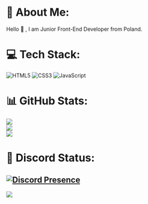 # 💫 About Me:
Hello 👋 , I am Junior Front-End Developer from Poland.


# 💻 Tech Stack:
![HTML5](https://img.shields.io/badge/html5-%23E34F26.svg?style=for-the-badge&logo=html5&logoColor=white) ![CSS3](https://img.shields.io/badge/css3-%231572B6.svg?style=for-the-badge&logo=css3&logoColor=white) ![JavaScript](https://img.shields.io/badge/javascript-%23323330.svg?style=for-the-badge&logo=javascript&logoColor=%23F7DF1E)
# 📊 GitHub Stats:
![](https://github-readme-stats.vercel.app/api?username=flackxdxd&theme=dark&hide_border=false&include_all_commits=false&count_private=false)<br/>
![](https://github-readme-streak-stats.herokuapp.com/?user=flackxdxd&theme=dark&hide_border=false)<br/>
![](https://github-readme-stats.vercel.app/api/top-langs/?username=flackxdxd&theme=dark&hide_border=false&include_all_commits=false&count_private=false&layout=compact)

# 🔵 Discord Status:
[![Discord Presence](https://lanyard.cnrad.dev/api/1154083710434562119)](https://discord.com/users/1154083710434562119)
---
[![](https://visitcount.itsvg.in/api?id=flackxdxd&icon=0&color=0)](https://visitcount.itsvg.in)

<!-- Proudly created with GPRM ( https://gprm.itsvg.in ) -->
